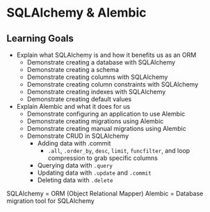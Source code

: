 # SQLAlchemy & Alembic

## Learning Goals

- Explain what SQLAlchemy is and how it benefits us as an ORM
    - Demonstrate creating a database with SQLAlchemy 
    - Demonstrate creating a schema
    - Demonstrate creating columns with SQLAlchemy
    - Demonstrate creating column constraints with SQLAlchemy 
    - Demonstrate creating indexes with SQLAlchemy 
    - Demonstrate creating default values 
- Explain Alembic and what it does for us
    - Demonstrate configuring an application to use Alembic 
    - Demonstrate creating migrations using Alembic
    - Demonstrate creating manual migrations using Alembic
    - Demonstrate CRUD in SQLAlchemy
        - Adding data with .commit
            - `.all`, `.order_by`, `desc`, `limit`, `funcfilter`, and loop compression to grab specific columns 
        - Querying data with `.query`
        - Updating data with `.update` and `.commit`
        - Deleting data with `.delete`


SQLAlchemy = ORM (Object Relational Mapper)
Alembic = Database migration tool for SQLAlchemy